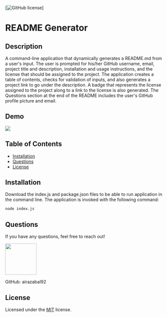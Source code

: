 [![GitHub license](https://img.shields.io/badge/license-MIT-blue.svg)]

# README Generator

## Description

A command-line application that dynamically generates a README.md from a user's input. The user is prompted for his/her GitHub username, email, project title and description, installation and usage instructions, and the license that should be assigned to the project. The application creates a table of contents, checks for validation of inputs, and also generates a project link to go under the description. A badge that represents the license assigned to the project along to a link to the license is also generated. The Questions section at the end of the README includes the user's GitHub profile picture and email.

## Demo

 <img src="https://i.imgur.com/oNE7sti.gif">

## Table of Contents

- [Installation](#installation)
- [Questions](#questions)
- [License](#license)

## Installation

Download the index.js and package.json files to be able to run application in the command line.
The application is invoked with the following command:

```sh
node index.js
```

## Questions

If you have any questions, feel free to reach out!

 <img src="https://avatars0.githubusercontent.com/u/60761756?v=4" width="100">
  
 GitHub: airazabal92

## License

Licensed under the [MIT](https://github.com/microsoft/vscode/blob/master/LICENSE.txt) license.
